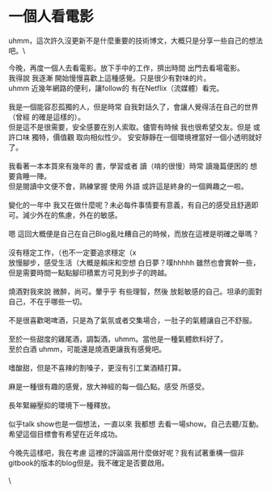 # 一個人看電影

uhmm，這次許久沒更新不是什麼重要的技術博文，大概只是分享一些自己的想法吧。\


今晚，再度一個人去看電影。放下手中的工作，擠出時間 出門去看場電影。\
我得說 我逐漸 開始慢慢喜歡上這種感覺。只是很少有對味的片。\
uhmm 近幾年網路的便利，讓follow的 有在Netflix（流媒體）看完。\
\
我是一個能容忍孤獨的人，但是時常 自我對話久了，會讓人覺得活在自己的世界（曾經 的確是這樣的）。\
但是這不是很需要，安全感要在別人索取。儘管有時候 我也很希望交友。但是 或許口味 獨特，價值觀 取向相似性少。 安安靜靜在一個環境裡當好一個小透明就好了。\
\
我看著一本本買來有幾年的 書，學習或者 讀（啃的很慢）時常 讀幾篇便困的 想要貪睡一陣。\
但是閱讀中文便不會，熟練掌握 使用 外語 或許這是終身的一個興趣之一啦。\
\
變化的一年中 我又在做什麼呢？未必每件事情要有意義，有自己的感受且舒適即可。減少外在的焦慮，外在的敏感。\
\
嗯 這回大概便是自己在自己Blog亂吐糟自己的時候，而放在這裡是明確之舉嗎？\
\
沒有穩定工作，（也不一定要追求穩定（x\
放慢腳步，感受生活（大概是賴床和空想 白日夢？噗hhhhh 雖然也會實幹一些，但是需要時間一點點腳印積累方可見到步子的跨越。\
\
燒酒對我來說 微醉，尚可。暈乎乎 有些理智，然後 放鬆敏感的自己。坦承的面對自己，不在乎哪些一切。\
\
不是很喜歡喝啤酒，只是為了氣氛或者交集場合，一肚子的氣體讓自己不舒服。\
\
至於一些甜度的雞尾酒，調製酒，uhmm。當他是一種氣體飲料好了。\
至於白酒 uhmm，可能還是燒酒更讓我有感覺吧。\
\
嗜酸甜，但是不喜辣的割嗓子，更沒有引工業酒精打算。\
\
麻是一種很有趣的感覺，放大神經的每一個凸點。感受 所感受。\
\
長年緊繃壓抑的環境下一種釋放。\
\
似乎talk show也是一個想法，一直以來 我都想 去看一場show。自己去聽/互動。\
希望這個目標會有希望在近年成功。\
\
今晚先這樣吧，我在考慮 這裡的評論區用什麼做好呢？我有試著重構一個非gitbook的版本的blog但是。我不確定是否要啟用。\
\
\
